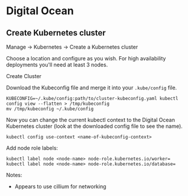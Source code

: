 # Digital Ocean

## Create Kubernetes cluster

Manage -> Kubernetes -> Create a Kubernetes cluster

Choose a location and configure as you wish. For high availability deployments you'll need at least 3 nodes.

Create Cluster

Download the Kubeconfig file and merge it into your `.kube/config` file.

```
KUBECONFIG=~/.kube/config:path/to/cluster-kubeconfig.yaml kubectl config view --flatten > /tmp/kubeconfig
mv /tmp/kubeconfig ~/.kube/config
```

Now you can change the current kubectl context to the Digital Ocean Kubernetes cluster (look at the downloaded config file to see the name).

```
kubectl config use-context <name-of-kubeconfig-context>
```

Add node role labels:

```
kubectl label node <node-name> node-role.kubernetes.io/worker=
kubectl label node <node-name> node-role.kubernetes.io/database=
```


Notes:
- Appears to use cillium for networking
